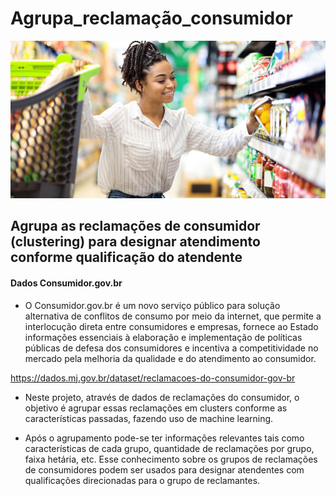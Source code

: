 # Agrupa_reclamação_consumidor

![Imagem de Reclamação](https://github.com/jairobernardesjunior/Agrupa_reclamacao_consumidor/blob/main/consumidor.jpg)
 
## Agrupa as reclamações de consumidor (clustering) para designar atendimento conforme qualificação do atendente
#### Dados Consumidor.gov.br
- O Consumidor.gov.br é um novo serviço público para solução alternativa de conflitos de consumo por meio da internet, que permite a interlocução direta entre consumidores e empresas, fornece ao Estado informações essenciais à elaboração e implementação de políticas públicas de defesa dos consumidores e incentiva a competitividade no mercado pela melhoria da qualidade e do atendimento ao consumidor.

https://dados.mj.gov.br/dataset/reclamacoes-do-consumidor-gov-br

- Neste projeto, através de dados de reclamações do consumidor, o objetivo é agrupar essas reclamações em clusters conforme as características passadas, fazendo uso de machine learning.

- Após o agrupamento pode-se ter informações relevantes tais como características de cada grupo, quantidade de reclamações por grupo, faixa hetária, etc. Esse conhecimento sobre os grupos de reclamações de consumidores podem ser usados para designar atendentes com qualificações direcionadas para o grupo de reclamantes.